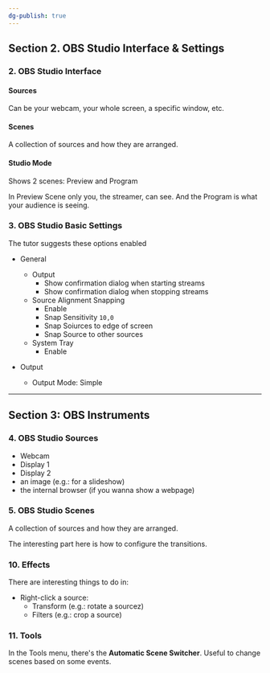 ```yaml
---
dg-publish: true
---
```

## Section 2. OBS Studio Interface & Settings

### 2. OBS Studio Interface

#### Sources

Can be your webcam, your whole screen, a specific window, etc.

#### Scenes

A collection of sources and how they are arranged.

#### Studio Mode

Shows 2 scenes: Preview and Program

In Preview Scene only you, the streamer, can see. And the Program is what your audience is seeing.

### 3. OBS Studio Basic Settings

The tutor suggests these options enabled

- General
    - Output
        - Show confirmation dialog when starting streams
        - Show confirmation dialog when stopping streams
    - Source Alignment Snapping
        - Enable
        - Snap Sensitivity `10,0`
        - Snap Soiurces to edge of screen
        - Snap Source to other sources
    - System Tray
        - Enable
  
- Output
    - Output Mode: Simple


---


## Section 3: OBS Instruments

### 4. OBS Studio Sources

- Webcam
- Display 1
- Display 2
- an image (e.g.: for a slideshow)
- the internal browser (if you wanna show a webpage)

### 5. OBS Studio Scenes

A collection of sources and how they are arranged.

The interesting part here is how to configure the transitions.



### 10. Effects

There are interesting things to do in:

- Right-click a source:
    - Transform (e.g.: rotate a sourcez)
    - Filters (e.g.: crop a source)


### 11. Tools

In the Tools menu, there's the **Automatic Scene Switcher**. Useful to change scenes based on some events.

